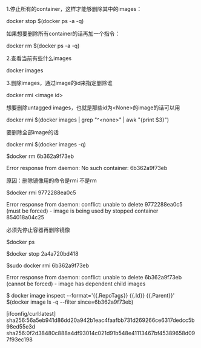 1.停止所有的container，这样才能够删除其中的images：

docker stop $\(docker ps -a -q\)

如果想要删除所有container的话再加一个指令：

docker rm $\(docker ps -a -q\)

2.查看当前有些什么images

docker images

3.删除images，通过image的id来指定删除谁

docker rmi &lt;image id&gt;

想要删除untagged images，也就是那些id为&lt;None&gt;的image的话可以用

docker rmi $\(docker images \| grep "^&lt;none&gt;" \| awk "{print $3}"\)

要删除全部image的话

docker rmi $\(docker images -q\)

$docker rm 6b362a9f73eb

Error response from daemon: No such container: 6b362a9f73eb

原因：删除镜像用的命令是rmi 不是rm

$docker rmi 9772288ea0c5

Error response from daemon: conflict: unable to delete 9772288ea0c5 \(must be forced\) - image is being used by stopped container 854018a04c25

必须先停止容器再删除镜像

$docker ps

$docker stop 2a4a720bd418

$sudo docker rmi 6b362a9f73eb

Error response from daemon: conflict: unable to delete 6b362a9f73eb \(cannot be forced\) - image has dependent child images

$ docker image inspect --format='{{.RepoTags}} {{.Id}} {{.Parent}}' $\(docker image ls -q --filter since=6b362a9f73eb\)

\[ifconfig/curl:latest\] sha256:56a5eb941d86dd20a942b1eac4faafbb731d269266ce6317dedcc5b98ed55e3d sha256:0f2d38480c888a4df93014c021d91b548e41113467bf45389658d097f93ec198



